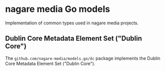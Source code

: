 # nagare media Go models

Implementation of common types used in nagare media projects.

## Dublin Core Metadata Element Set ("Dublin Core")

The `github.com/nagare-media/models.go/dc` package implements the Dublin Core Metadata Element Set ("Dublin Core").
